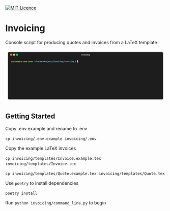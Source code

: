 [![MIT Licence](https://badges.frapsoft.com/os/mit/mit.svg?v=103)](https://opensource.org/licenses/mit-license.php)

# Invoicing

Console script for producing quotes and invoices from a LaTeX template

![alt text](screenshot.gif "Demonstration")

## Getting Started

Copy .env.example and rename to .env

`cp invoicing/.env.example invoicing/.env`

Copy the example LaTeX invoices

`cp invoicing/templates/Invoice.example.tex invoicing/templates/Invoice.tex`

`cp invoicing/templates/Quote.example.tex invoicing/templates/Quote.tex`

Use `poetry` to install dependencies

`poetry install`

Run `python invoicing/command_line.py` to begin
